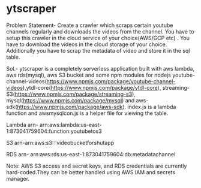 # ytscraper
Problem Statement-
Create a crawler which scraps certain youtube channels regularly and downloads the videos from the channel. You have to setup this crawler in the cloud service of your choice(AWS/GCP etc) . You have to download the videos in the cloud storage of your choice. Additionally you have to scrap the metadata of video and store it in the sql table.

Sol.- ytscraper is a completely serverless application built with aws lambda, aws rds(mysql), aws S3 bucket and some npm modules for nodejs youtube-channel-videos(https://www.npmjs.com/package/youtube-channel-videos),ytdl-core(https://www.npmjs.com/package/ytdl-core),
streaming-S3(https://www.npmjs.com/package/streaming-s3), mysql(https://www.npmjs.com/package/mysql) and aws-sdk(https://www.npmjs.com/package/aws-sdk).
index.js is a lambda function and awsmysqlcon.js is a helper file for viewing the table.

Lambda arn- arn:aws:lambda:us-east-1:873041759604:function:youtubetos3

S3 arn-arn:aws:s3:::videobucketforshutapp

RDS arn- arn:aws:rds:us-east-1:873041759604:db:metadatachannel

Note: AWS S3 access and secret keys, and RDS credentials are currently hard-coded.They can be better handled using AWS IAM and secrets manager.

